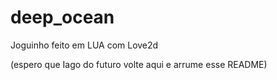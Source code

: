 # deep_ocean
Joguinho feito em LUA com Love2d


(espero que Iago do futuro volte aqui e arrume esse README)
